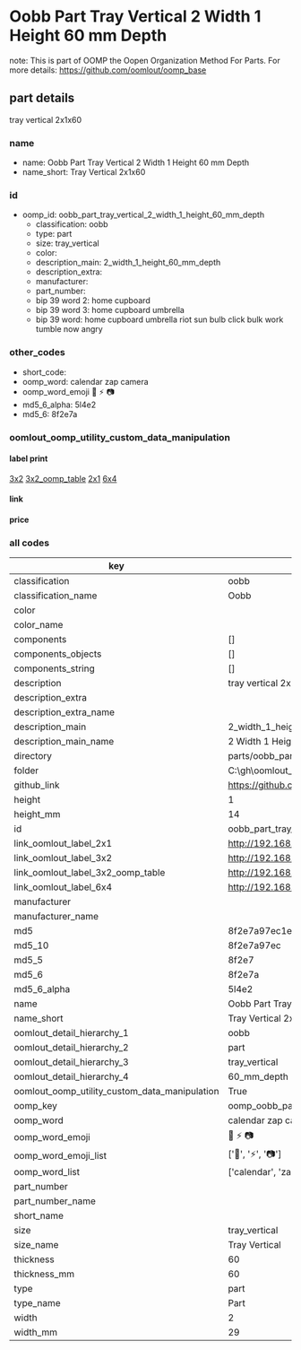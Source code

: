 # Oobb Part Tray Vertical 2 Width 1 Height 60 mm Depth  

note: This is part of OOMP the Oopen Organization Method For Parts. For more details: https://github.com/oomlout/oomp_base

##  part details
  



tray vertical 2x1x60



### name
* name: Oobb Part Tray Vertical 2 Width 1 Height 60 mm Depth
* name_short: Tray Vertical 2x1x60 
### id
* oomp_id: oobb_part_tray_vertical_2_width_1_height_60_mm_depth
  * classification: oobb
  * type: part
  * size: tray_vertical
  * color: 
  * description_main: 2_width_1_height_60_mm_depth
  * description_extra: 
  * manufacturer: 
  * part_number: 
  * bip 39 word 2: home cupboard
  * bip 39 word 3: home cupboard umbrella
  * bip 39 word: home cupboard umbrella riot sun bulb click bulk work tumble now angry

### other_codes
* short_code: 
* oomp_word: calendar zap camera
* oomp_word_emoji :calendar: :zap: :camera:
* md5_6_alpha: 5l4e2
* md5_6: 8f2e7a






### oomlout_oomp_utility_custom_data_manipulation
#### label print
[3x2](http://192.168.1.245:1112/?label=oomp%205l4e2)
[3x2_oomp_table](http://192.168.1.108:1112/?label=oomp%205l4e2)
[2x1](http://192.168.1.242:1112/?label=oomp%205l4e2)
[6x4](http://192.168.1.55:1112/?label=oomp%205l4e2)    

#### link

                              

#### price







### all codes 
| key | value |  
| --- | --- |  
| classification | oobb |  
| classification_name | Oobb |  
| color |  |  
| color_name |  |  
| components | [] |  
| components_objects | [] |  
| components_string | [] |  
| description | tray vertical 2x1x60 |  
| description_extra |  |  
| description_extra_name |  |  
| description_main | 2_width_1_height_60_mm_depth |  
| description_main_name | 2 Width 1 Height 60 mm Depth |  
| directory | parts/oobb_part_tray_vertical_2_width_1_height_60_mm_depth |  
| folder | C:\gh\oomlout_oobb_version_4_generated_parts\parts\oobb_part_tray_vertical_2_width_1_height_60_mm_depth |  
| github_link | https://github.com/oomlout/oomlout_oomp_part_src/tree/main/parts/oobb_part_tray_vertical_2_width_1_height_60_mm_depth |  
| height | 1 |  
| height_mm | 14 |  
| id | oobb_part_tray_vertical_2_width_1_height_60_mm_depth |  
| link_oomlout_label_2x1 | http://192.168.1.242:1112/?label=oomp%205l4e2 |  
| link_oomlout_label_3x2 | http://192.168.1.245:1112/?label=oomp%205l4e2 |  
| link_oomlout_label_3x2_oomp_table | http://192.168.1.108:1112/?label=oomp%205l4e2 |  
| link_oomlout_label_6x4 | http://192.168.1.55:1112/?label=oomp%205l4e2 |  
| manufacturer |  |  
| manufacturer_name |  |  
| md5 | 8f2e7a97ec1e055477ecaba3d84d7368 |  
| md5_10 | 8f2e7a97ec |  
| md5_5 | 8f2e7 |  
| md5_6 | 8f2e7a |  
| md5_6_alpha | 5l4e2 |  
| name | Oobb Part Tray Vertical 2 Width 1 Height 60 mm Depth |  
| name_short | Tray Vertical 2x1x60  |  
| oomlout_detail_hierarchy_1 | oobb |  
| oomlout_detail_hierarchy_2 | part |  
| oomlout_detail_hierarchy_3 | tray_vertical |  
| oomlout_detail_hierarchy_4 | 60_mm_depth |  
| oomlout_oomp_utility_custom_data_manipulation | True |  
| oomp_key | oomp_oobb_part_tray_vertical_2_width_1_height_60_mm_depth |  
| oomp_word | calendar zap camera |  
| oomp_word_emoji | :calendar: :zap: :camera: |  
| oomp_word_emoji_list | [':calendar:', ':zap:', ':camera:'] |  
| oomp_word_list | ['calendar', 'zap', 'camera'] |  
| part_number |  |  
| part_number_name |  |  
| short_name |  |  
| size | tray_vertical |  
| size_name | Tray Vertical |  
| thickness | 60 |  
| thickness_mm | 60 |  
| type | part |  
| type_name | Part |  
| width | 2 |  
| width_mm | 29 |  
